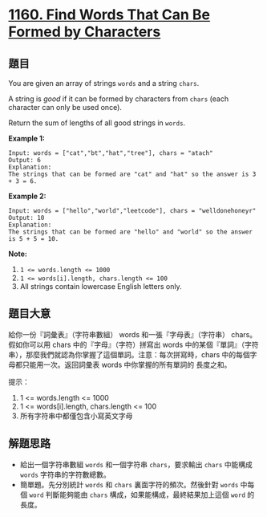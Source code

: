 # [1160. Find Words That Can Be Formed by Characters](https://leetcode.com/problems/find-words-that-can-be-formed-by-characters/)


## 題目

You are given an array of strings `words` and a string `chars`.

A string is *good* if it can be formed by characters from `chars` (each character can only be used once).

Return the sum of lengths of all good strings in `words`.

**Example 1:**

    Input: words = ["cat","bt","hat","tree"], chars = "atach"
    Output: 6
    Explanation: 
    The strings that can be formed are "cat" and "hat" so the answer is 3 + 3 = 6.

**Example 2:**

    Input: words = ["hello","world","leetcode"], chars = "welldonehoneyr"
    Output: 10
    Explanation: 
    The strings that can be formed are "hello" and "world" so the answer is 5 + 5 = 10.

**Note:**

1. `1 <= words.length <= 1000`
2. `1 <= words[i].length, chars.length <= 100`
3. All strings contain lowercase English letters only.


## 題目大意


給你一份『詞彙表』（字符串數組） words 和一張『字母表』（字符串） chars。假如你可以用 chars 中的『字母』（字符）拼寫出 words 中的某個『單詞』（字符串），那麼我們就認為你掌握了這個單詞。注意：每次拼寫時，chars 中的每個字母都只能用一次。返回詞彙表 words 中你掌握的所有單詞的 長度之和。

提示：

1. 1 <= words.length <= 1000
2. 1 <= words[i].length, chars.length <= 100
3. 所有字符串中都僅包含小寫英文字母



## 解題思路

- 給出一個字符串數組 `words` 和一個字符串 `chars`，要求輸出 `chars` 中能構成 `words` 字符串的字符數總數。
- 簡單題。先分別統計 `words` 和 `chars` 裏面字符的頻次。然後針對 `words` 中每個 `word` 判斷能夠能由 `chars` 構成，如果能構成，最終結果加上這個 `word` 的長度。
